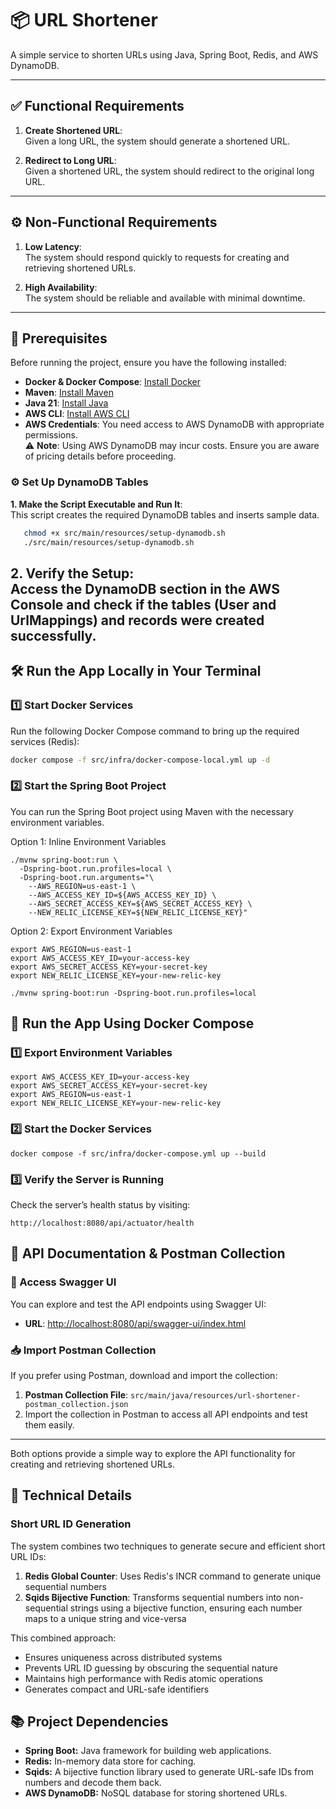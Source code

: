 # 📦 URL Shortener

A simple service to shorten URLs using Java, Spring Boot, Redis, and AWS DynamoDB.

---
## ✅ Functional Requirements

1. **Create Shortened URL**:  
   Given a long URL, the system should generate a shortened URL.

2. **Redirect to Long URL**:  
   Given a shortened URL, the system should redirect to the original long URL.

---

## ⚙️ Non-Functional Requirements

1. **Low Latency**:  
   The system should respond quickly to requests for creating and retrieving shortened URLs.

2. **High Availability**:  
   The system should be reliable and available with minimal downtime.

---

## 🚀 Prerequisites

Before running the project, ensure you have the following installed:

- **Docker & Docker Compose**: [Install Docker](https://docs.docker.com/get-docker/)
- **Maven**: [Install Maven](https://maven.apache.org/install.html)
- **Java 21**: [Install Java](https://adoptopenjdk.net/)
- **AWS CLI**: [Install AWS CLI](https://docs.aws.amazon.com/cli/latest/userguide/install-cliv2.html)
- **AWS Credentials**: You need access to AWS DynamoDB with appropriate permissions.  
    ⚠️ **Note**: Using AWS DynamoDB may incur costs. Ensure you are aware of pricing details before proceeding.



### ⚙️ Set Up DynamoDB Tables

**1. Make the Script Executable and Run It**:  
This script creates the required DynamoDB tables and inserts sample data.

```bash
   chmod +x src/main/resources/setup-dynamodb.sh
   ./src/main/resources/setup-dynamodb.sh
```

**2. Verify the Setup:**  
Access the DynamoDB section in the AWS Console and check if the tables (User and UrlMappings) and records were created successfully.
---

## 🛠️ Run the App Locally in Your Terminal

### 1️⃣ Start Docker Services

Run the following Docker Compose command to bring up the required services (Redis):

```bash
docker compose -f src/infra/docker-compose-local.yml up -d
```

### 2️⃣ Start the Spring Boot Project

You can run the Spring Boot project using Maven with the necessary environment variables.

Option 1: Inline Environment Variables
```aiignore
./mvnw spring-boot:run \
  -Dspring-boot.run.profiles=local \
  -Dspring-boot.run.arguments="\
    --AWS_REGION=us-east-1 \
    --AWS_ACCESS_KEY_ID=${AWS_ACCESS_KEY_ID} \
    --AWS_SECRET_ACCESS_KEY=${AWS_SECRET_ACCESS_KEY} \
    --NEW_RELIC_LICENSE_KEY=${NEW_RELIC_LICENSE_KEY}"
```
Option 2: Export Environment Variables
```aiignore
export AWS_REGION=us-east-1
export AWS_ACCESS_KEY_ID=your-access-key
export AWS_SECRET_ACCESS_KEY=your-secret-key
export NEW_RELIC_LICENSE_KEY=your-new-relic-key

./mvnw spring-boot:run -Dspring-boot.run.profiles=local
```

## 🐳 Run the App Using Docker Compose

### 1️⃣ Export Environment Variables
```aiignore
export AWS_ACCESS_KEY_ID=your-access-key
export AWS_SECRET_ACCESS_KEY=your-secret-key
export AWS_REGION=us-east-1
export NEW_RELIC_LICENSE_KEY=your-new-relic-key
```

### 2️⃣ Start the Docker Services
```docker compose -f src/infra/docker-compose.yml up --build```

### 3️⃣ Verify the Server is Running

Check the server’s health status by visiting:
```
http://localhost:8080/api/actuator/health
```

## 📖 API Documentation & Postman Collection

### 🔗 Access Swagger UI

You can explore and test the API endpoints using Swagger UI:

- **URL**: [http://localhost:8080/api/swagger-ui/index.html](http://localhost:8080/api/swagger-ui/index.html)

### 📥 Import Postman Collection

If you prefer using Postman, download and import the collection:

1. **Postman Collection File**: `src/main/java/resources/url-shortener-postman_collection.json`
2. Import the collection in Postman to access all API endpoints and test them easily.

---

Both options provide a simple way to explore the API functionality for creating and retrieving shortened URLs.

## 🔧 Technical Details

### Short URL ID Generation
The system combines two techniques to generate secure and efficient short URL IDs:
1. **Redis Global Counter**: Uses Redis's INCR command to generate unique sequential numbers
2. **Sqids Bijective Function**: Transforms sequential numbers into non-sequential strings using a bijective function, ensuring each number maps to a unique string and vice-versa

This combined approach:
- Ensures uniqueness across distributed systems
- Prevents URL ID guessing by obscuring the sequential nature
- Maintains high performance with Redis atomic operations
- Generates compact and URL-safe identifiers

## 📚 Project Dependencies
- **Spring Boot:** Java framework for building web applications.
- **Redis:** In-memory data store for caching.
- **Sqids:** A bijective function library used to generate URL-safe IDs from numbers and decode them back.
- **AWS DynamoDB:** NoSQL database for storing shortened URLs.